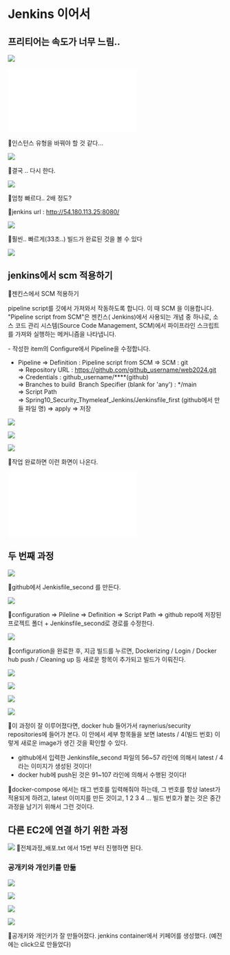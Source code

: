 # Jenkins 이어서
## 프리티어는 속도가 너무 느림..
![](../image/Pasted%20image%2020240513090819.png)

![](../image/과정1_배포.txt)

📌인스턴스 유형을 바꿔야 할 것 같다...

![](../image/Pasted%20image%2020240513093049.png)

📌결국 .. 다시 한다.

![](../image/Pasted%20image%2020240513093103.png)

📌엄청 빠르다.. 2배 정도?

📌jenkins url : http://54.180.113.25:8080/

![](../image/Pasted%20image%2020240513095022.png)

📌훨씬.. 빠르게(33초..) 빌드가 완료된 것을 볼 수 있다

![](../image/Pasted%20image%2020240513103747.png)


## jenkins에서 scm 적용하기
📌젠킨스에서 SCM 적용하기

pipeline script를 깃에서 가져와서 작동하도록 합니다. 이 때 SCM 을 이용합니다.
"Pipeline script from SCM"은 젠킨스( Jenkins)에서 사용되는 개념 중 하나로, 소스 코드 관리 시스템(Source Code Management, SCM)에서 파이프라인 스크립트를 가져와 실행하는 메커니즘을 나타냅니다.  

- 작성한 item의 Configure에서 Pipeline을 수정합니다.
- Pipeline
=> Definition : Pipeline script from SCM
=> SCM : git
=> Repository URL : https://github.com/github_username/web2024.git
=> Credentials : github_username/\*\*\*\*(github)
=> Branches to build  Branch Specifier (blank for 'any') : \*/main
=> Script Path
=> Spring10_Security_Thymeleaf_Jenkins/Jenkinsfile_first (github에서 만들 파일 명)
=> apply
=> 저장

![](../image/Pasted%20image%2020240513104510.png)

![](../image/Pasted%20image%2020240513104959.png)

![](../image/Pasted%20image%2020240513105017.png)

📌작업 완료하면 이런 화면이 나온다.

![](../image/전체과정_배포.txt)

## 두 번째 과정
![](../image/Pasted%20image%2020240513110921.png)

📌github에서 Jenkisfile_second 를 만든다.

![](../image/Pasted%20image%2020240513111048.png)

📌configuration => Pileline => Definition => Script Path => github repo에 저장된 프로젝트 폴더 + Jenkinsfile_second로 경로를 수정한다.

![](../image/Pasted%20image%2020240513111015.png)

📌configuration을 완료한 후, 지금 빌드를 누르면, Dockerizing / Login / Docker hub push / Cleaning up 등 새로운 항목이 추가되고 빌드가 이뤄진다.

![](../image/Pasted%20image%2020240513110720.png)

![](../image/Pasted%20image%2020240513110838.png)

![](../image/Pasted%20image%2020240513111827.png)

![](../image/Pasted%20image%2020240513112016.png)

📌이 과정이 잘 이루어졌다면, docker hub 들어가서 raynerius/security repositories에 들어가 본다. 이 안에서 세부 항목들을 보면 latests / 4(빌드 번호) 이렇게 새로운 image가 생긴 것을 확인할 수 있다.
- github에서 입력한 Jenkinsfile_second 파일의 56~57 라인에 의해서 latest / 4 라는 이미지가 생성된 것이다!
- docker hub에 push된 것은 91~107 라인에 의해서 수행된 것이다!

📌docker-compose 에서는 태그 번호를 입력해줘야 하는데, 그 번호를 항상 latest가 적용되게 하려고, latest 이미지를 만든 것이고, 1 2 3 4 ... 빌드 번호가 붙는 것은 중간 과정을 남기기 위해서 그런 것이다.


## 다른 EC2에 연결 하기 위한 과정
![](../image/Pasted%20image%2020240513120352.png)
📌전체과정_배포.txt 에서 15번 부터 진행하면 된다.

### 공개키와 개인키를 만듦
![](../image/Pasted%20image%2020240513120946.png)

![](../image/Pasted%20image%2020240513121258.png)

![](../image/Pasted%20image%2020240513121344.png)

![](../image/Pasted%20image%2020240513121912.png)

📌공개키와 개인키가 잘 만들어졌다. jenkins container에서 키페어를 생성했다. (예전에는 click으로 만들었다)

